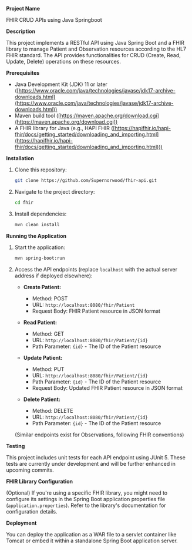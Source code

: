 **Project Name**

FHIR CRUD APIs using Java Springboot

**Description**

This project implements a RESTful API using Java Spring Boot and a FHIR library to manage Patient and Observation resources according to the HL7 FHIR standard. The API provides functionalities for CRUD (Create, Read, Update, Delete) operations on these resources.

**Prerequisites**

* Java Development Kit (JDK) 11 or later ([https://www.oracle.com/java/technologies/javase/jdk17-archive-downloads.html](https://www.oracle.com/java/technologies/javase/jdk17-archive-downloads.html))
* Maven build tool ([https://maven.apache.org/download.cgi](https://maven.apache.org/download.cgi))
* A FHIR library for Java (e.g., HAPI FHIR ([https://hapifhir.io/hapi-fhir/docs/getting_started/downloading_and_importing.html](https://hapifhir.io/hapi-fhir/docs/getting_started/downloading_and_importing.html)))

**Installation**

1. Clone this repository:

   ```bash
   git clone https://github.com/Supernorwood/fhir-api.git
   ```

2. Navigate to the project directory:

   ```bash
   cd fhir
   ```

3. Install dependencies:

   ```bash
   mvn clean install
   ```

**Running the Application**

1. Start the application:

   ```bash
   mvn spring-boot:run
   ```

2. Access the API endpoints (replace `localhost` with the actual server address if deployed elsewhere):

   * **Create Patient:**
     * Method: POST
     * URL: `http://localhost:8080/fhir/Patient`
     * Request Body: FHIR Patient resource in JSON format

   * **Read Patient:**
     * Method: GET
     * URL: `http://localhost:8080/fhir/Patient/{id}`
     * Path Parameter: `{id}` - The ID of the Patient resource

   * **Update Patient:**
     * Method: PUT
     * URL: `http://localhost:8080/fhir/Patient/{id}`
     * Path Parameter: `{id}` - The ID of the Patient resource
     * Request Body: Updated FHIR Patient resource in JSON format

   * **Delete Patient:**
     * Method: DELETE
     * URL: `http://localhost:8080/fhir/Patient/{id}`
     * Path Parameter: `{id}` - The ID of the Patient resource

   (Similar endpoints exist for Observations, following FHIR conventions)

**Testing**

This project includes unit tests for each API endpoint using JUnit 5. These tests are currently under development and will be further enhanced in upcoming commits.

**FHIR Library Configuration**

(Optional) If you're using a specific FHIR library, you might need to configure its settings in the Spring Boot application properties file (`application.properties`). Refer to the library's documentation for configuration details.

**Deployment**

You can deploy the application as a WAR file to a servlet container like Tomcat or embed it within a standalone Spring Boot application server.

